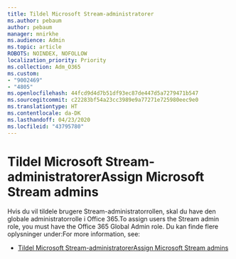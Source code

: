 ```yaml
---
title: Tildel Microsoft Stream-administratorer
ms.author: pebaum
author: pebaum
manager: mnirkhe
ms.audience: Admin
ms.topic: article
ROBOTS: NOINDEX, NOFOLLOW
localization_priority: Priority
ms.collection: Adm_O365
ms.custom:
- "9002469"
- "4805"
ms.openlocfilehash: 44fcd9d4d7b51df93ec87de447d5a7279471b547
ms.sourcegitcommit: c22283bf54a23cc3989e9a77271e725980eec9e0
ms.translationtype: HT
ms.contentlocale: da-DK
ms.lasthandoff: 04/23/2020
ms.locfileid: "43795780"
---
```

# <a name="assign-microsoft-stream-admins"></a><span data-ttu-id="30522-102">Tildel Microsoft Stream-administratorer</span><span class="sxs-lookup"><span data-stu-id="30522-102">Assign Microsoft Stream admins</span></span>

<span data-ttu-id="30522-103">Hvis du vil tildele brugere Stream-administratorrollen, skal du have den globale administratorrolle i Office 365.</span><span class="sxs-lookup"><span data-stu-id="30522-103">To assign users the Stream admin role, you must have the Office 365 Global Admin role.</span></span> <span data-ttu-id="30522-104">Du kan finde flere oplysninger under:</span><span class="sxs-lookup"><span data-stu-id="30522-104">For more information, see:</span></span>

- [<span data-ttu-id="30522-105">Tildel Microsoft Stream-administratorer</span><span class="sxs-lookup"><span data-stu-id="30522-105">Assign Microsoft Stream admins</span></span>](https://docs.microsoft.com/stream/assign-administrator-user-role)
